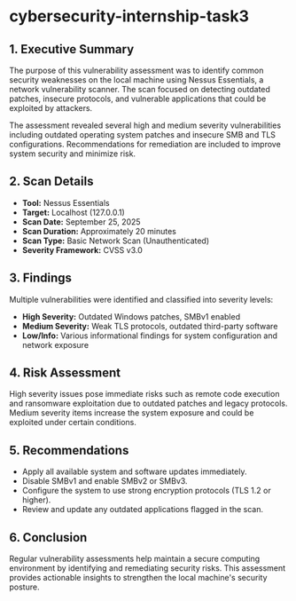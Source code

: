 # cybersecurity-internship-task3


## 1. Executive Summary

The purpose of this vulnerability assessment was to identify common security weaknesses on the local machine using Nessus Essentials, a network vulnerability scanner. The scan focused on detecting outdated patches, insecure protocols, and vulnerable applications that could be exploited by attackers.

The assessment revealed several high and medium severity vulnerabilities including outdated operating system patches and insecure SMB and TLS configurations. Recommendations for remediation are included to improve system security and minimize risk.

## 2. Scan Details

- **Tool:** Nessus Essentials
- **Target:** Localhost (127.0.0.1)
- **Scan Date:** September 25, 2025
- **Scan Duration:** Approximately 20 minutes
- **Scan Type:** Basic Network Scan (Unauthenticated)
- **Severity Framework:** CVSS v3.0

## 3. Findings

Multiple vulnerabilities were identified and classified into severity levels:

- **High Severity:** Outdated Windows patches, SMBv1 enabled
- **Medium Severity:** Weak TLS protocols, outdated third-party software
- **Low/Info:** Various informational findings for system configuration and network exposure

## 4. Risk Assessment

High severity issues pose immediate risks such as remote code execution and ransomware exploitation due to outdated patches and legacy protocols. Medium severity items increase the system exposure and could be exploited under certain conditions.

## 5. Recommendations

- Apply all available system and software updates immediately.
- Disable SMBv1 and enable SMBv2 or SMBv3.
- Configure the system to use strong encryption protocols (TLS 1.2 or higher).
- Review and update any outdated applications flagged in the scan.

## 6. Conclusion

Regular vulnerability assessments help maintain a secure computing environment by identifying and remediating security risks. This assessment provides actionable insights to strengthen the local machine's security posture.



